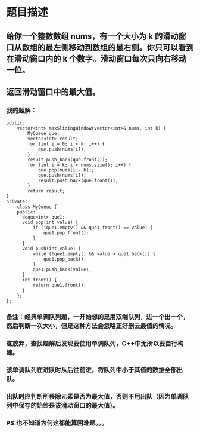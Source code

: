 # 题目描述
## 给你一个整数数组 nums，有一个大小为 k 的滑动窗口从数组的最左侧移动到数组的最右侧。你只可以看到在滑动窗口内的 k 个数字。滑动窗口每次只向右移动一位。
## 返回滑动窗口中的最大值。
### 我的题解：
```class Solution {
public:
    vector<int> maxSlidingWindow(vector<int>& nums, int k) {
        MyQueue que;
        vector<int> result;
        for (int i = 0; i < k; i++) {
            que.push(nums[i]);
        }
        result.push_back(que.front());
        for (int i = k; i < nums.size(); i++) {
            que.pop(nums[i - k]);
            que.push(nums[i]);
            result.push_back(que.front());
        }
        return result;
}
private:
    class MyQueue {
    public:
      deque<int> que1;
      void pop(int value) {
          if (!que1.empty() && que1.front() == value) {
              que1.pop_front();
          }
      }
      void push(int value) {
          while (!que1.empty() && value > que1.back()) {
              que1.pop_back();
          }
          que1.push_back(value);
      }
      int front() {
          return que1.front();
      }
    };
};
```
### **备注**：经典单调队列题，一开始想的是用双端队列，进一个出一个，然后判断一次大小，但是这种方法会忽略正好删去最值的情况。
### 遂放弃，查找题解后发现要使用单调队列，C++中无所以要自行构建。
### 该单调队列在进队时从后往前进，将队列中小于其值的数据全部出队。
### 出队时应判断所移除元素是否为最大值，否则不用出队（因为单调队列中保存的始终是该滑动窗口的最大值）。
### PS:也不知道为何这都能算困难题。。。